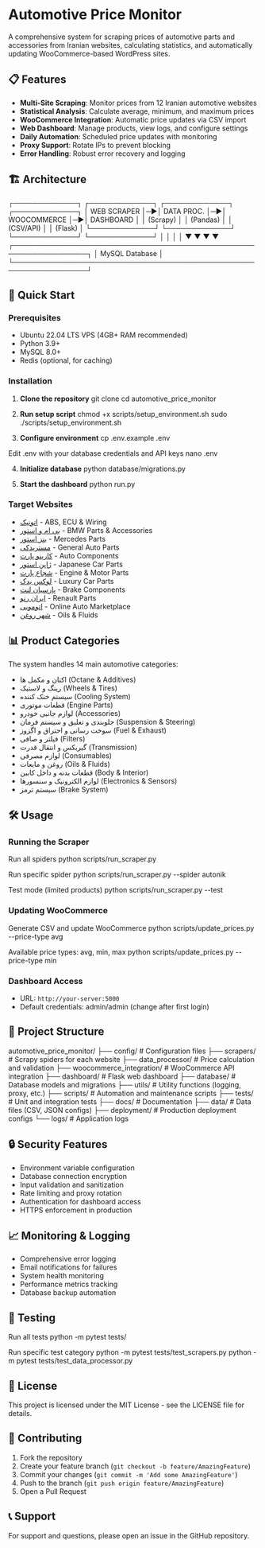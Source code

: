 # Automotive Price Monitor

A comprehensive system for scraping prices of automotive parts and accessories from Iranian websites, calculating statistics, and automatically updating WooCommerce-based WordPress sites.

## 📋 Features

- **Multi-Site Scraping**: Monitor prices from 12 Iranian automotive websites
- **Statistical Analysis**: Calculate average, minimum, and maximum prices
- **WooCommerce Integration**: Automatic price updates via CSV import
- **Web Dashboard**: Manage products, view logs, and configure settings
- **Daily Automation**: Scheduled price updates with monitoring
- **Proxy Support**: Rotate IPs to prevent blocking
- **Error Handling**: Robust error recovery and logging

## 🏗️ Architecture

┌─────────────┐ ┌─────────────┐ ┌─────────────┐ ┌─────────────┐
│ WEB SCRAPER │─▶│ DATA PROC. │─▶│ WOOCOMMERCE │─▶│ DASHBOARD │
│ (Scrapy) │ │ (Pandas) │ │ (CSV/API) │ │ (Flask) │
└─────────────┘ └─────────────┘ └─────────────┘ └─────────────┘
│ │ │ │
▼ ▼ ▼ ▼
┌─────────────────────────────────────────────────────────────────┐
│ MySQL Database │
└─────────────────────────────────────────────────────────────────┘



## 🚀 Quick Start

### Prerequisites
- Ubuntu 22.04 LTS VPS (4GB+ RAM recommended)
- Python 3.9+
- MySQL 8.0+
- Redis (optional, for caching)

### Installation

1. **Clone the repository**
git clone <repository-url>
cd automotive_price_monitor



2. **Run setup script**
chmod +x scripts/setup_environment.sh
sudo ./scripts/setup_environment.sh



3. **Configure environment**
cp .env.example .env

Edit .env with your database credentials and API keys
nano .env



4. **Initialize database**
python database/migrations.py



5. **Start the dashboard**
python run.py



### Target Websites
- [اتونیک](https://auto-nik.com/) - ABS, ECU & Wiring
- [بی ام و استور](https://bmwstor.com/) - BMW Parts & Accessories  
- [بنز استور](https://benzstor.com/) - Mercedes Parts
- [مستریدکی](https://mryadaki.com/) - General Auto Parts
- [کارینو پارت](https://carinopart.com/) - Auto Components
- [ژاپن استور](https://japanstor.com/) - Japanese Car Parts
- [شجاع پارت](https://shojapart.com/) - Engine & Motor Parts
- [لوکس یدک](https://luxyadak.com/) - Luxury Car Parts
- [پارسیان لنت](https://parsianlent.com/) - Brake Components
- [ایران رنو](https://iranrenu.com/) - Renault Parts
- [اتوموبی](https://automoby.ir/) - Online Auto Marketplace
- [شهر روغن](https://oil-city.ir/) - Oils & Fluids

## 📊 Product Categories

The system handles 14 main automotive categories:
- اکتان و مکمل ها (Octane & Additives)
- رینگ و لاستیک (Wheels & Tires)
- سیستم خنک کننده (Cooling System)
- قطعات موتوری (Engine Parts)
- لوازم جانبی خودرو (Accessories)
- جلوبندی و تعلیق و سیستم فرمان (Suspension & Steering)
- سوخت رسانی و احتراق و اگزوز (Fuel & Exhaust)
- فیلتر و صافی (Filters)
- گیربکس و انتقال قدرت (Transmission)
- لوازم مصرفی (Consumables)
- روغن و مایعات (Oils & Fluids)
- قطعات بدنه و داخل کابین (Body & Interior)
- لوازم الکترونیک و سنسورها (Electronics & Sensors)
- سیستم ترمز (Brake System)

## 🛠️ Usage

### Running the Scraper
Run all spiders
python scripts/run_scraper.py

Run specific spider
python scripts/run_scraper.py --spider autonik

Test mode (limited products)
python scripts/run_scraper.py --test



### Updating WooCommerce
Generate CSV and update WooCommerce
python scripts/update_prices.py --price-type avg

Available price types: avg, min, max
python scripts/update_prices.py --price-type min



### Dashboard Access
- URL: `http://your-server:5000`
- Default credentials: admin/admin (change after first login)

## 📁 Project Structure

automotive_price_monitor/
├── config/ # Configuration files
├── scrapers/ # Scrapy spiders for each website
├── data_processor/ # Price calculation and validation
├── woocommerce_integration/ # WooCommerce API integration
├── dashboard/ # Flask web dashboard
├── database/ # Database models and migrations
├── utils/ # Utility functions (logging, proxy, etc.)
├── scripts/ # Automation and maintenance scripts
├── tests/ # Unit and integration tests
├── docs/ # Documentation
├── data/ # Data files (CSV, JSON configs)
├── deployment/ # Production deployment configs
└── logs/ # Application logs



## 🔒 Security Features

- Environment variable configuration
- Database connection encryption
- Input validation and sanitization
- Rate limiting and proxy rotation
- Authentication for dashboard access
- HTTPS enforcement in production

## 📈 Monitoring & Logging

- Comprehensive error logging
- Email notifications for failures
- System health monitoring
- Performance metrics tracking
- Database backup automation

## 🧪 Testing

Run all tests
python -m pytest tests/

Run specific test category
python -m pytest tests/test_scrapers.py
python -m pytest tests/test_data_processor.py


## 📝 License

This project is licensed under the MIT License - see the LICENSE file for details.

## 🤝 Contributing

1. Fork the repository
2. Create your feature branch (`git checkout -b feature/AmazingFeature`)
3. Commit your changes (`git commit -m 'Add some AmazingFeature'`)
4. Push to the branch (`git push origin feature/AmazingFeature`)
5. Open a Pull Request

## 📞 Support

For support and questions, please open an issue in the GitHub repository.